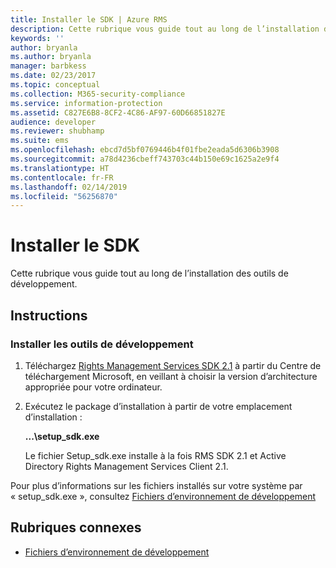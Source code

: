 ```yaml
---
title: Installer le SDK | Azure RMS
description: Cette rubrique vous guide tout au long de l’installation des outils de développement.
keywords: ''
author: bryanla
ms.author: bryanla
manager: barbkess
ms.date: 02/23/2017
ms.topic: conceptual
ms.collection: M365-security-compliance
ms.service: information-protection
ms.assetid: C827E6B8-8CF2-4C86-AF97-60D66851827E
audience: developer
ms.reviewer: shubhamp
ms.suite: ems
ms.openlocfilehash: ebcd7d5bf0769446b4f01fbe2eada5d6306b3908
ms.sourcegitcommit: a78d4236cbeff743703c44b150e69c1625a2e9f4
ms.translationtype: HT
ms.contentlocale: fr-FR
ms.lasthandoff: 02/14/2019
ms.locfileid: "56256870"
---
```

# <a name="install-the-sdk"></a>Installer le SDK

Cette rubrique vous guide tout au long de l’installation des outils de développement.

## <a name="instructions"></a>Instructions

### <a name="install-the-developer-tools"></a>Installer les outils de développement

1.  Téléchargez [Rights Management Services SDK 2.1](https://www.microsoft.com/download/details.aspx?id=38397) à partir du Centre de téléchargement Microsoft, en veillant à choisir la version d’architecture appropriée pour votre ordinateur.
2.  Exécutez le package d’installation à partir de votre emplacement d’installation :

    **...\\setup\_sdk.exe**

    Le fichier Setup\_sdk.exe installe à la fois RMS SDK 2.1 et Active Directory Rights Management Services Client 2.1.

Pour plus d’informations sur les fichiers installés sur votre système par « setup\_sdk.exe », consultez [Fichiers d’environnement de développement](sdk-elements.md)

## <a name="related-topics"></a>Rubriques connexes

* [Fichiers d’environnement de développement](sdk-elements.md)
